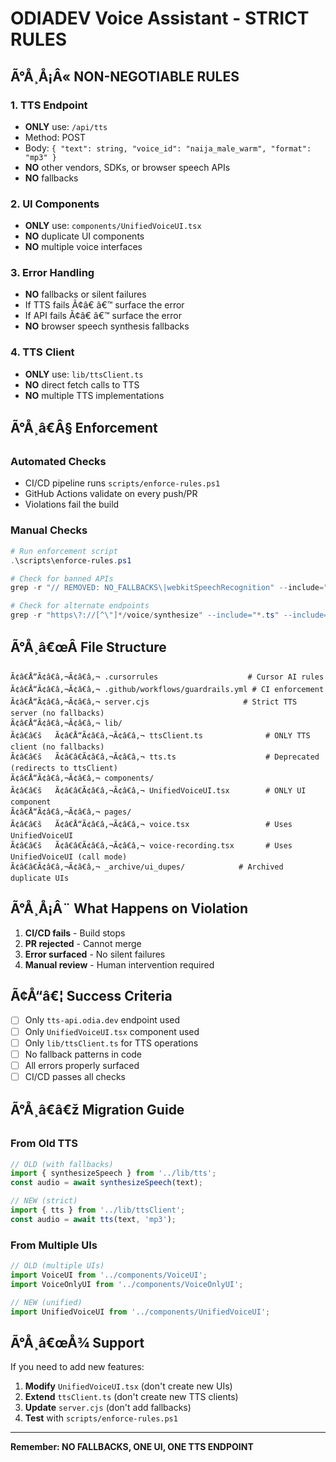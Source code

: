 # ODIADEV Voice Assistant - STRICT RULES

## Ã°Å¸Å¡Â« NON-NEGOTIABLE RULES

### 1. TTS Endpoint
- **ONLY** use: `/api/tts`
- Method: POST
- Body: `{ "text": string, "voice_id": "naija_male_warm", "format": "mp3" }`
- **NO** other vendors, SDKs, or browser speech APIs
- **NO** fallbacks

### 2. UI Components
- **ONLY** use: `components/UnifiedVoiceUI.tsx`
- **NO** duplicate UI components
- **NO** multiple voice interfaces

### 3. Error Handling
- **NO** fallbacks or silent failures
- If TTS fails Ã¢â€ â€™ surface the error
- If API fails Ã¢â€ â€™ surface the error
- **NO** browser speech synthesis fallbacks

### 4. TTS Client
- **ONLY** use: `lib/ttsClient.ts`
- **NO** direct fetch calls to TTS
- **NO** multiple TTS implementations

## Ã°Å¸â€Â§ Enforcement

### Automated Checks
- CI/CD pipeline runs `scripts/enforce-rules.ps1`
- GitHub Actions validate on every push/PR
- Violations fail the build

### Manual Checks
```powershell
# Run enforcement script
.\scripts\enforce-rules.ps1

# Check for banned APIs
grep -r "// REMOVED: NO_FALLBACKS\|webkitSpeechRecognition" --include="*.ts" --include="*.tsx" .

# Check for alternate endpoints  
grep -r "https\?://[^\"]*/voice/synthesize" --include="*.ts" --include="*.tsx" . | grep -v "tts-api.odia.dev"
```

## Ã°Å¸â€œÂ File Structure

```
Ã¢â€Å“Ã¢â€â‚¬Ã¢â€â‚¬ .cursorrules                    # Cursor AI rules
Ã¢â€Å“Ã¢â€â‚¬Ã¢â€â‚¬ .github/workflows/guardrails.yml # CI enforcement
Ã¢â€Å“Ã¢â€â‚¬Ã¢â€â‚¬ server.cjs                     # Strict TTS server (no fallbacks)
Ã¢â€Å“Ã¢â€â‚¬Ã¢â€â‚¬ lib/
Ã¢â€â€š   Ã¢â€Å“Ã¢â€â‚¬Ã¢â€â‚¬ ttsClient.ts              # ONLY TTS client (no fallbacks)
Ã¢â€â€š   Ã¢â€â€Ã¢â€â‚¬Ã¢â€â‚¬ tts.ts                    # Deprecated (redirects to ttsClient)
Ã¢â€Å“Ã¢â€â‚¬Ã¢â€â‚¬ components/
Ã¢â€â€š   Ã¢â€â€Ã¢â€â‚¬Ã¢â€â‚¬ UnifiedVoiceUI.tsx        # ONLY UI component
Ã¢â€Å“Ã¢â€â‚¬Ã¢â€â‚¬ pages/
Ã¢â€â€š   Ã¢â€Å“Ã¢â€â‚¬Ã¢â€â‚¬ voice.tsx                 # Uses UnifiedVoiceUI
Ã¢â€â€š   Ã¢â€â€Ã¢â€â‚¬Ã¢â€â‚¬ voice-recording.tsx       # Uses UnifiedVoiceUI (call mode)
Ã¢â€â€Ã¢â€â‚¬Ã¢â€â‚¬ _archive/ui_dupes/            # Archived duplicate UIs
```

## Ã°Å¸Å¡Â¨ What Happens on Violation

1. **CI/CD fails** - Build stops
2. **PR rejected** - Cannot merge
3. **Error surfaced** - No silent failures
4. **Manual review** - Human intervention required

## Ã¢Å“â€¦ Success Criteria

- [ ] Only `tts-api.odia.dev` endpoint used
- [ ] Only `UnifiedVoiceUI.tsx` component used  
- [ ] Only `lib/ttsClient.ts` for TTS operations
- [ ] No fallback patterns in code
- [ ] All errors properly surfaced
- [ ] CI/CD passes all checks

## Ã°Å¸â€â€ž Migration Guide

### From Old TTS
```typescript
// OLD (with fallbacks)
import { synthesizeSpeech } from '../lib/tts';
const audio = await synthesizeSpeech(text);

// NEW (strict)
import { tts } from '../lib/ttsClient';
const audio = await tts(text, 'mp3');
```

### From Multiple UIs
```typescript
// OLD (multiple UIs)
import VoiceUI from '../components/VoiceUI';
import VoiceOnlyUI from '../components/VoiceOnlyUI';

// NEW (unified)
import UnifiedVoiceUI from '../components/UnifiedVoiceUI';
```

## Ã°Å¸â€œÅ¾ Support

If you need to add new features:
1. **Modify** `UnifiedVoiceUI.tsx` (don't create new UIs)
2. **Extend** `ttsClient.ts` (don't create new TTS clients)
3. **Update** `server.cjs` (don't add fallbacks)
4. **Test** with `scripts/enforce-rules.ps1`

---

**Remember: NO FALLBACKS, ONE UI, ONE TTS ENDPOINT**
